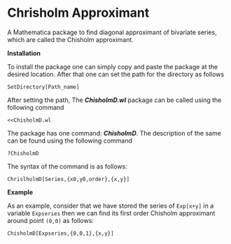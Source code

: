 # Chrisholm Approximant
A Mathematica package to find diagonal approximant of bivariate series, which are called the Chisholm approximant.

**Installation**

To install the package one can simply copy and paste the package at the desired location. After that one can set the path for the directory as follows 
```
SetDirectory[Path_name]
```
After setting the path, The ***ChisholmD.wl*** package can be called using the following command
```
<<ChisholmD.wl
```

The package has one command: ***ChisholmD***. The description of the same can be found using the following command
```
?ChisholmD
```
The syntax of the command is as follows:
```
ChrislholmD[Series,{x0,y0,order},{x,y}]
```

**Example**

As an example, consider that we have stored the series of ```Exp[x+y]``` in a variable ```Expseries``` then we can find its first order Chisholm approximant around point ```(0,0)``` as follows:
```
ChisholmD[Expseries,{0,0,1},{x,y}]
```
